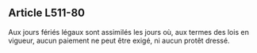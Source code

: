 Article L511-80
----
Aux jours fériés légaux sont assimilés les jours où, aux termes des lois en
vigueur, aucun paiement ne peut être exigé, ni aucun protêt dressé.

